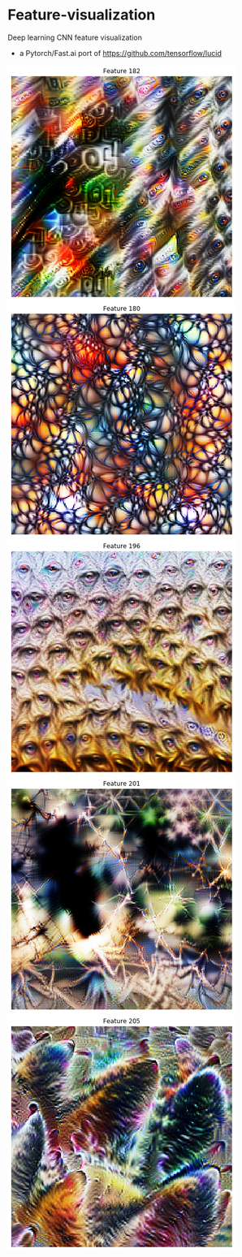 # Feature-visualization
Deep learning CNN feature visualization
- a Pytorch/Fast.ai port of https://github.com/tensorflow/lucid

![](0.png)
![](1.png)
![](2.png)
![](3.png)
![](4.png)
